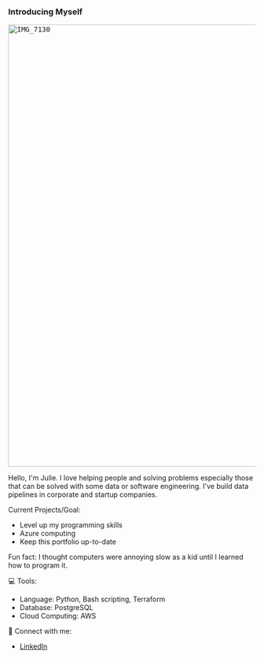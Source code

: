 ### Introducing Myself 

<kbd>
<img width="900" alt="IMG_7130" src="https://github.com/user-attachments/assets/502b2269-ee81-47dc-b6b0-03a4a0583f8c">
</kbd>

Hello, I'm Julie. I love helping people and solving problems especially those that can be solved with some data or software engineering. I've build data pipelines in corporate and startup companies. 

Current Projects/Goal:
  - Level up my programming skills
  - Azure computing
  - Keep this portfolio up-to-date

Fun fact: I thought computers were annoying slow as a kid until I learned how to program it. 

💻 Tools:
  - Language: Python, Bash scripting, Terraform
  - Database: PostgreSQL
  - Cloud Computing: AWS

👋 Connect with me:
  - [LinkedIn](https://www.linkedin.com/in/julie-murakami-54b2425b/)
  
